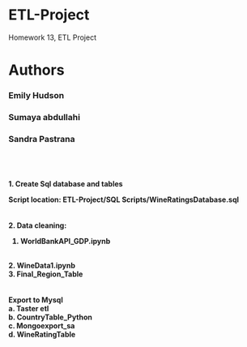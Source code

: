 # ETL-Project
Homework 13, ETL Project
<h1>Authors</h1>
<h3> Emily Hudson</h3>
<h3>	Sumaya abdullahi							</h3>
<h3> Sandra Pastrana</h3>

<br>
<br>
<h4>1.	Create Sql database and tables
  <br>
  
Script location: ETL-Project/SQL Scripts/WineRatingsDatabase.sql 
<br>
<br>
<br>
2.	Data cleaning:
<br>
1.	WorldBankAPI_GDP.ipynb
<br>
2.	WineData1.ipynb
<br>
3.	Final_Region_Table
<br>
<br>
<br>
Export to Mysql
<br>
a.	Taster etl
<br>
b.	CountryTable_Python
<br>
c.	Mongoexport_sa
<br>
d.	WineRatingTable


</h4>
